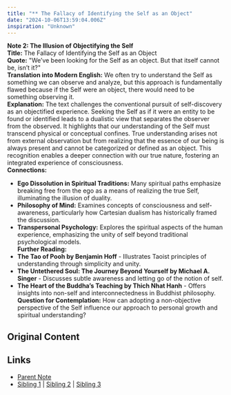 ```yaml
---
title: "** The Fallacy of Identifying the Self as an Object"
date: "2024-10-06T13:59:04.006Z"
inspiration: "Unknown"
---
```


  
**Note 2: The Illusion of Objectifying the Self**  
**Title:** The Fallacy of Identifying the Self as an Object  
**Quote:** "We’ve been looking for the Self as an object. But that itself cannot be, isn’t it?"  
**Translation into Modern English:** We often try to understand the Self as something we can observe and analyze, but this approach is fundamentally flawed because if the Self were an object, there would need to be something observing it.  
**Explanation:** The text challenges the conventional pursuit of self-discovery as an objectified experience. Seeking the Self as if it were an entity to be found or identified leads to a dualistic view that separates the observer from the observed. It highlights that our understanding of the Self must transcend physical or conceptual confines. True understanding arises not from external observation but from realizing that the essence of our being is always present and cannot be categorized or defined as an object. This recognition enables a deeper connection with our true nature, fostering an integrated experience of consciousness.  
**Connections:**  
- **Ego Dissolution in Spiritual Traditions:** Many spiritual paths emphasize breaking free from the ego as a means of realizing the true Self, illuminating the illusion of duality.  
- **Philosophy of Mind:** Examines concepts of consciousness and self-awareness, particularly how Cartesian dualism has historically framed the discussion.  
- **Transpersonal Psychology:** Explores the spiritual aspects of the human experience, emphasizing the unity of self beyond traditional psychological models.  
**Further Reading:**  
- **The Tao of Pooh by Benjamin Hoff** - Illustrates Taoist principles of understanding through simplicity and unity.  
- **The Untethered Soul: The Journey Beyond Yourself by Michael A. Singer** - Discusses subtle awareness and letting go of the notion of self.  
- **The Heart of the Buddha’s Teaching by Thich Nhat Hanh** - Offers insights into non-self and interconnectedness in Buddhist philosophy.  
**Question for Contemplation:** How can adopting a non-objective perspective of the Self influence our approach to personal growth and spiritual understanding?  



## Original Content



## Links

- [Parent Note](/parent-note.md)
- [Sibling 1](/zettel1.md) | [Sibling 2](/zettel2.md) | [Sibling 3](/zettel3.md)

